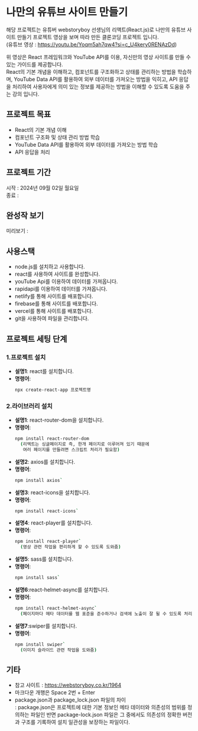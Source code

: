 # 나만의 유튜브 사이트 만들기

 해당 프로젝트는 유튜버 webstoryboy 선생님의 리액트(React.js)로 나만의 유튜브 사이트 만들기 프로젝트 영상을 보며 따라 만든 클론코딩 프로젝트 입니다.  
(유튜브 영상 : https://youtu.be/Yoqm5ah7qw4?si=c_U4kery0RENAzDd)

 위 영상은 React 프레임워크와 YouTube API를 이용, 자신만의 영상 사이트를 만들 수 있는 가이드를 제공합니다.  
React의 기본 개념을 이해하고, 컴포넌트를 구조화하고 상태를 관리하는 방법을 학습하며, YouTube Data API를 활용하여 외부 데이터를 가져오는 방법을 익히고, 
API 응답을 처리하여 사용자에게 의미 있는 정보를 제공하는 방법을 이해할 수 있도록 도움을 주는 강의 입니다.

## 프로젝트 목표
- React의 기본 개념 이해
- 컴포넌트 구조화 및 상태 관리 방법 학습
- YouTube Data API를 활용하여 외부 데이터를 가져오는 방법 학습
- API 응답을 처리

## 프로젝트 기간
시작 : 2024년 09월 02일 월요일  
종료 : 

## 완성작 보기
미리보기 : 

## 사용스택
- node.js를 설치하고 사용합니다. 
- react를 사용하여 사이트를 완성합니다. 
- youTube Api를 이용하여 데이터를 가져옵니다.
- rapidapi를 이용하여 데이터를 가져옵니다.
- netlify를 통해 사이트를 배포합니다.
- firebase를 통해 사이트를 배포합니다.
- vercel를 통해 사이트를 배포합니다.
- git을 사용하여 파일을 관리합니다.

## 프로젝트 세팅 단계
### 1.프로젝트 설치
- **설명1**: react를 설치합니다.  
- **명령어**:
  ```bash
  npx create-react-app 프로젝트명
### 2.라이브러리 설치
- **설명1**: react-router-dom을 설치합니다.  
- **명령어**:
  ```bash
  npm install react-router-dom  
    (리엑트는 싱글페이지로 즉, 한개 페이지로 이루어져 있기 때문에  
     여러 페이지를 만들려면 스크립트 처리가 필요함)
- **설명2**: axios를 설치합니다.
- **명령어**:
  ```bash
  npm install axios`
- **설명3**: react-icons을 설치합니다. 
- **명령어**:
  ```bash
  npm install react-icons`
- **설명4**: react-player를 설치합니다.        
- **명령어**:
  ```bash
  npm install react-player`  
    (영상 관련 작업을 편리하게 할 수 있도록 도와줌)
- **설명5**: sass를 설치합니다.                
- **명령어**:
  ```bash
  npm install sass`
- **설명6**:react-helmet-async를 설치합니다.  
- **명령어**:
  ```bash
  npm install react-helmet-async`  
    (페이지마다 메타 데이터를 웹 표준을 준수하거나 검색에 노출이 잘 될 수 있도록 처리)
- **설명7**:swiper를 설치합니다.              
- **명령어**:
  ```bash
  npm install swiper`  
    (이미지 슬라이드 관련 작업을 도와줌)

## 기타
- 참고 사이트 : https://webstoryboy.co.kr/1964
- 마크다운 개행은 Space 2번 + Enter
- package.json과 package_lock.json 파일의 차이  
  : package.json은 프로젝트에 대한 기본 정보인 메타 데이터와 의존성의 범위를 정의하는 파일인 반면
    package-lock.json 파일은 그 중에서도 의존성의 정확한 버전과 구조를 기록하여 설치 일관성을 보장하는 파일이다.